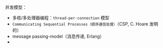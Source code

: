 并发模型：

- 多核/多处理器编程：`thread-per-connection` 模型
- `Communicating Sequential Processes（顺序通信处理）`（CSP, C. Hoare 发明的）
- message passing-model（消息传递, Erlang）
- 

